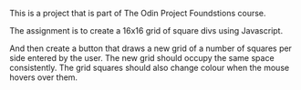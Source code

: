 This is a project that is part of The Odin Project Foundstions course.

The assignment is to create a 16x16 grid of square divs using Javascript.

And then create a button that draws a new grid of a number of squares per side entered by the user.
The new grid should occupy the same space consistently.
The grid squares should also change colour when the mouse hovers over them.
